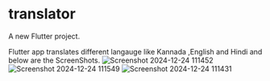 # translator

A new Flutter project.

Flutter app translates different langauge like Kannada ,English and Hindi and below are the ScreenShots.
![Screenshot 2024-12-24 111452](https://github.com/user-attachments/assets/f05ae6ec-456d-44f9-bb70-0fb172faf0b0)
![Screenshot 2024-12-24 111549](https://github.com/user-attachments/assets/3985a739-5977-40c3-bdd2-74f5e46e84fb)
![Screenshot 2024-12-24 111431](https://github.com/user-attachments/assets/ec883d55-d0c0-4d1d-9e14-767d86ff2e81)
